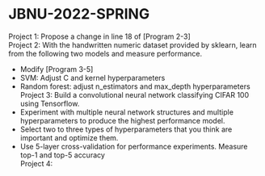 # JBNU-2022-SPRING
Project 1: Propose a change in line 18 of [Program 2-3] <br>
Project 2: With the handwritten numeric dataset provided by sklearn, learn from the following two models and measure performance.
- Modify [Program 3-5]
- SVM: Adjust C and kernel hyperparameters
- Random forest: adjust n_estimators and max_depth hyperparameters <br>
Project 3: Build a convolutional neural network classifying CIFAR 100 using Tensorflow.
- Experiment with multiple neural network structures and multiple hyperparameters to produce the highest performance model.
- Select two to three types of hyperparameters that you think are important and optimize them.
- Use 5-layer cross-validation for performance experiments. Measure top-1 and top-5 accuracy <br>
Project 4:
